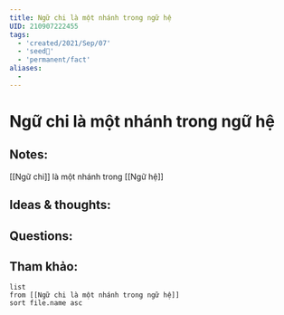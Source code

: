 ```yaml
---
title: Ngữ chi là một nhánh trong ngữ hệ
UID: 210907222455
tags:
  - 'created/2021/Sep/07'
  - 'seed🥜'
  - 'permanent/fact'
aliases:
  - 
---
```

# Ngữ chi là một nhánh trong ngữ hệ

## Notes:
[[Ngữ chi]] là một nhánh trong [[Ngữ hệ]]

## Ideas & thoughts:

## Questions:


## Tham khảo:
```dataview
list
from [[Ngữ chi là một nhánh trong ngữ hệ]]
sort file.name asc
```